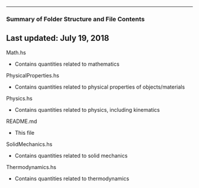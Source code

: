 --------------------------------------------------
### Summary of Folder Structure and File Contents
Last updated: July 19, 2018
--------------------------------------------------

Math.hs
  - Contains quantities related to mathematics

PhysicalProperties.hs
  - Contains quantities related to physical properties of objects/materials

Physics.hs
  - Contains quantities related to physics, including kinematics

README.md
  - This file

SolidMechanics.hs
  - Contains quantities related to solid mechanics 

Thermodynamics.hs
  - Contains quantities related to thermodynamics
  
